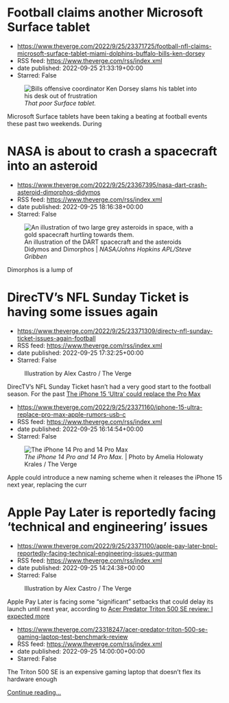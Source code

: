 # Football claims another Microsoft Surface tablet
 - https://www.theverge.com/2022/9/25/23371725/football-nfl-claims-microsoft-surface-tablet-miami-dolphins-buffalo-bills-ken-dorsey
 - RSS feed: https://www.theverge.com/rss/index.xml
 - date published: 2022-09-25 21:33:19+00:00
 - Starred: False

<figure>
      <img alt="Bills offensive coordinator Ken Dorsey slams his tablet into his desk out of frustration" src="https://cdn.vox-cdn.com/thumbor/VLOXLGcPhROe06fOAr6b6N2pTtc=/25x0:475x300/1310x873/cdn.vox-cdn.com/uploads/chorus_image/image/71414232/bills_offensive_tablet_destroy.0.gif" />
        <figcaption><em>That poor Surface tablet.</em></figcaption>
    </figure>

  <p id="IqBOfF">Microsoft Surface tablets have been taking a beating at football events these past two weekends. During 

# NASA is about to crash a spacecraft into an asteroid
 - https://www.theverge.com/2022/9/25/23367395/nasa-dart-crash-asteroid-dimorphos-didymos
 - RSS feed: https://www.theverge.com/rss/index.xml
 - date published: 2022-09-25 18:16:38+00:00
 - Starred: False

<figure>
      <img alt="An illustration of two large grey asteroids in space, with a gold spacecraft hurtling towards them." src="https://cdn.vox-cdn.com/thumbor/K2-0WX0u0eLd2exMSBEpWFdRGGE=/671x0:4721x2700/1310x873/cdn.vox-cdn.com/uploads/chorus_image/image/71413593/dart.0.jpeg" />
        <figcaption>An illustration of the DART spacecraft and the asteroids Didymos and Dimorphos | <em>NASA/Johns Hopkins APL/Steve Gribben</em></figcaption>
    </figure>

  <p id="ylFXOq">Dimorphos is a lump of 

# DirecTV’s NFL Sunday Ticket is having some issues again
 - https://www.theverge.com/2022/9/25/23371309/directv-nfl-sunday-ticket-issues-again-football
 - RSS feed: https://www.theverge.com/rss/index.xml
 - date published: 2022-09-25 17:32:25+00:00
 - Starred: False

<figure>
      <img alt="" src="https://cdn.vox-cdn.com/thumbor/WVSx51S10vuBc5rSSw0Tgcgb97c=/0x0:2040x1360/1310x873/cdn.vox-cdn.com/uploads/chorus_image/image/71413486/acastro_STK099_NFL_01.0.jpg" />
        <figcaption>Illustration by Alex Castro / The Verge</figcaption>
    </figure>

  <p id="GFR0tn">DirecTV’s NFL Sunday Ticket hasn’t had a very good start to the football season. For the past <a href="https://www.theverge.com/2022/9/11/23347586/directv-nfl-sunday-ticket-website-app-crash-on-o

# The iPhone 15 ‘Ultra’ could replace the Pro Max
 - https://www.theverge.com/2022/9/25/23371160/iphone-15-ultra-replace-pro-max-apple-rumors-usb-c
 - RSS feed: https://www.theverge.com/rss/index.xml
 - date published: 2022-09-25 16:14:54+00:00
 - Starred: False

<figure>
      <img alt="The iPhone 14 Pro and 14 Pro Max" src="https://cdn.vox-cdn.com/thumbor/BTFPHzFlUGPGA_PTz2q29MqZtrg=/0x0:2040x1360/1310x873/cdn.vox-cdn.com/uploads/chorus_image/image/71413282/226270_iPHONE_14_PHO_akrales_0607.0.jpg" />
        <figcaption><em>The iPhone 14 Pro and 14 Pro Max.</em> | Photo by Amelia Holowaty Krales / The Verge</figcaption>
    </figure>

  <p id="CmUnQv">Apple could introduce a new naming scheme when it releases the iPhone 15 next year, replacing the curr

# Apple Pay Later is reportedly facing ‘technical and engineering’ issues
 - https://www.theverge.com/2022/9/25/23371100/apple-pay-later-bnpl-reportedly-facing-technical-engineering-issues-gurman
 - RSS feed: https://www.theverge.com/rss/index.xml
 - date published: 2022-09-25 14:24:38+00:00
 - Starred: False

<figure>
      <img alt="" src="https://cdn.vox-cdn.com/thumbor/mrYrHfTD7jXq4zicmno2bmTUpvk=/0x0:2040x1360/1310x873/cdn.vox-cdn.com/uploads/chorus_image/image/71412927/acastro_180604_1777_apple_wwdc_0002.0.jpg" />
        <figcaption>Illustration by Alex Castro / The Verge</figcaption>
    </figure>

  <p id="nndSig">Apple Pay Later is facing some “significant” setbacks that could delay its launch until next year, according to <a href="https://www.bloomberg.com/news/newsletters/2022-09-25/should

# Acer Predator Triton 500 SE review: I expected more
 - https://www.theverge.com/23318247/acer-predator-triton-500-se-gaming-laptop-test-benchmark-review
 - RSS feed: https://www.theverge.com/rss/index.xml
 - date published: 2022-09-25 14:00:00+00:00
 - Starred: False

<p>The Triton 500 SE is an expensive gaming laptop that doesn’t flex its hardware enough</p>
  <p>
    <a href="https://www.theverge.com/23318247/acer-predator-triton-500-se-gaming-laptop-test-benchmark-review">Continue reading&hellip;</a>
  </p>
